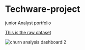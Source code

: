 # Techware-project

junior Analyst portfolio


[This is the raw dataset](https://docs.google.com/spreadsheets/d/1zM74EUJUpw7hpUfVbdKbiQl_YZ8HfO3c/edit?usp=sharing&ouid=111757359962013349813&rtpof=true&sd=true)






![churn analysis dashboard 2](https://github.com/user-attachments/assets/8de23e83-b650-4486-b505-610821ffd860)

